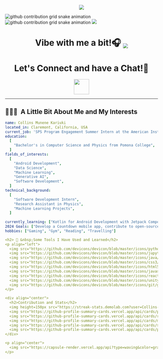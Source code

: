<p align="center">
  <img src="https://capsule-render.vercel.app/api?text=Hey%20There!%20👋&animation=fadeIn&type=waving&color=gradient&height=100"/>
</p>

![github contribution grid snake animation](https://raw.githubusercontent.com/Collins-kariuk/Collins-kariuk/output/github-contribution-grid-snake-dark.svg#gh-dark-mode-only)
![github contribution grid snake animation](https://raw.githubusercontent.com/Collins-kariuk/Collins-kariuk/output/github-contribution-grid-snake.svg#gh-light-mode-only)
![](https://komarev.com/ghpvc/?username=Collins-kariuk&style=flat-square&color=blue)

<h1 align="center">
  Vibe with me a bit!🎧
  <a><i style="font-size: 20px" class="bx bx-tada-hover">
                    <img src="https://spotify-github-profile.vercel.app/api/view?uid=bkls5hbbhstqeyes0l3tl9l9s&cover_image=true&theme=novatorem&show_offline=false&background_color=000000&interchange=false&bar_color=53b14f&bar_color_cover=false)](https://github.com/kittinan/spotify-github-profile)" align="middle"></img>
                    </i>
                  </a>
</h1>

<h1 align="center">
  Let's Connect and have a Chat!💬
</h1>

<p align="center">
<a href="https://www.linkedin.com/in/collins-kariuki/">
  <img height="50" src="https://user-images.githubusercontent.com/46517096/166973395-19676cd8-f8ec-4abf-83ff-da8243505b82.png"/>
</a>
</p>

---

<h2> 👨🏻‍💻 &nbsp;A Little Bit About Me and My Interests</h2>

```yaml
name: Collins Munene Kariuki
located_in: Claremont, California, USA
current_job: 'SPS Program Engagement Summer Intern at the American Institute of Physics'
education:
  [
    "Bachelor's in Computer Science and Physics from Pomona College",
  ]
fields_of_interests:
  [
    "Android Development",
    "Data Science",
    "Machine Learning",
    "Generative AI",
    "Software Development",
  ]
technical_background:
  [
    "Software Development Intern",
    "Research Assistant in Physics",
    "Machine Learning Projects",
  ]
  
currently_learning: ["Kotlin for Android Development with Jetpack Compose"]
2024 Goals: ["Develop a Countdown mobile app, contribute to open-source projects, and enhance my knowledge in data structures and algorithms."]
hobbies: ["Gaming", "Gym", "Reading", "Travelling"]

<h2> 🚀 &nbsp;Some Tools I Have Used and Learned</h2>
<p align="left">
  <img src="https://github.com/devicons/devicon/blob/master/icons/python/python-original-wordmark.svg" title="Python3" alt="Python3" width="45" height="45"/>&nbsp;
  <img src="https://github.com/devicons/devicon/blob/master/icons/jupyter/jupyter-original-wordmark.svg" title="Jupyter Notebook" alt="Jupyter" width="45" height="45"/>&nbsp;
  <img src="https://github.com/devicons/devicon/blob/master/icons/java/java-original-wordmark.svg" title="Java" alt="Java" width="45" height="45"/>&nbsp;
  <img src="https://github.com/devicons/devicon/blob/master/icons/css3/css3-plain-wordmark.svg"  title="CSS3" alt="CSS" width="45" height="45"/>&nbsp;
  <img src="https://github.com/devicons/devicon/blob/master/icons/html5/html5-original.svg" title="HTML5" alt="HTML" width="45" height="45"/>&nbsp;
  <img src="https://github.com/devicons/devicon/blob/master/icons/javascript/javascript-original.svg" title="JavaScript" alt="JavaScript" width="45" height="45"/>&nbsp;
  <img src="https://github.com/devicons/devicon/blob/master/icons/react/react-original-wordmark.svg" title="React" alt="React" width="45" height="45"/>&nbsp;
  <img src="https://github.com/devicons/devicon/blob/master/icons/unity/unity-original-wordmark.svg" title="Unity" alt="Unity" width="45" height="45"/>&nbsp;
  <img src="https://github.com/devicons/devicon/blob/master/icons/git/git-original-wordmark.svg" title="Git" alt="Git" width="45" height="45"/>
</p>

<div align="center"> 
  <h2>Contribution and Stats</h2>
  <img height=150px src="https://streak-stats.demolab.com?user=Collins-kariuk&theme=dark"></br>
  <img src="https://github-profile-summary-cards.vercel.app/api/cards/profile-details?username=Collins-kariuk&theme=dark">
  <img src="https://github-profile-summary-cards.vercel.app/api/cards/repos-per-language?username=Collins-kariuk&theme=dark">
  <img src="https://github-profile-summary-cards.vercel.app/api/cards/most-commit-language?username=Collins-kariuk&theme=dark">
  <img src="https://github-profile-summary-cards.vercel.app/api/cards/stats?username=Collins-kariuk&theme=dark">
  <img src="https://github-profile-summary-cards.vercel.app/api/cards/productive-time?username=Collins-kariuk&theme=dark">
</div>

<p align="center">
  <img src="https://capsule-render.vercel.app/api?type=waving&color=gradient&height=100&section=footer"/>
</p>



